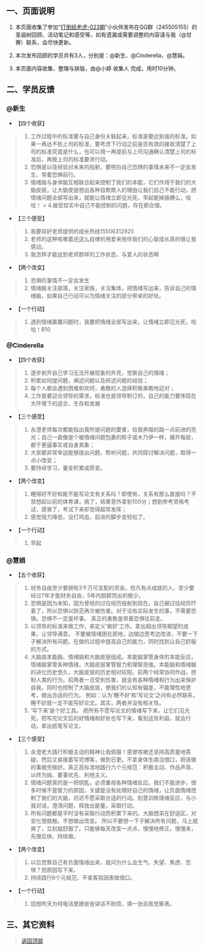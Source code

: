 
## 一、页面说明

1. 本页面收集了参加“[打倒纸老虎-023期](http://book.upwith.me/u/zhilaohu/Zhilaohu/023_zlh/023_collection.html)”小伙伴发布在QQ群（245505155）的圣诞树回顾、活动笔记和感受等，如有遗漏或需要调整的内容请与我（@甘赛）联系，会尽快更新。

2. 本次发布回顾的学员共有3人，分别是：@新生、@Cinderella、@慧娟。

3. 本页面内容收集、整理与排版，由@小婷 收集人 完成，用时10分钟。

## 二、学员反馈

###  @新生

- 【四个收获】
> 1. 工作过程中的标准要与自己身份关联起来，标准是要达到谁的标准。如果一再达不到上司的标准，要考虑下行动之前是否有效的接收清楚了上司的标准究竟是什么，也可以用一再提前与上司沟通确认清楚上司的标准后，再按上司的标准要求行动。
> 2. 恐惧是以往经验对未来的投射，要明白自己恐惧的事情未来不一定会发生，带着恐惧前行。
> 3. 情绪脑与身体脑互相联合起来控制了我们的本能，它们作用于我们的大脑皮层，让大脑皮层想出各种自欺欺人的理由让我们自己不能行动，把情绪问题全部写出来，就能让情绪立即见光死，早起能掉胳膊么，哈哈！                            > 4.接受现实中自己不能控制的问题，存在即合理。

- 【三个感受】

> 1. 我要存好老师提供的成长热线15506312925 
> 2. 老师的这种咳嗽着还这么自律的用爱来陪伴我们的心智成长真的很让我感动。
> 3. 我怎样才能达到老师那样的工作状态，与爱人的状态啊

- 【两个改变】

> 1. 恐惧的事情不一定会发生
> 2. 情绪脑关注部落，关注家族，关注集体，把情绪写出来，告诉自己的情绪脑，如果自己行动可以为情绪关注的部分带来的好处。

- 【一个行动】

> 1. 遇到情绪裹覆问题时，我要把情绪全部写出来，让情绪立即见光死，哈哈！B10


###  @Cinderella

- 【四个收获】
> 1. 逐步剥开自己学习无法开展现象的外壳，觉察自己的情绪；
> 2. 积累如何提问题，阐述问题以及转述问题的经验；
> 3. 每个人都会遇到困难和坎坷，勇敢的人选择积极勇敢地迎对；
> 4. 工作是要迎合领导的需求，标准也是领导制订的，自己的能力要体现在大环境下的适合、生存和发展
- 【三个感受】

> 1. 永澄老师每次都能指出我所提问题的要害，给我黑暗的路一点前进的亮光；自己一直像是个被情绪问题包裹的粽子或木乃伊一样，揭开每层，都于更逼事实或自身真象；
> 2. 大家都非常幸运能够提出问题，聆听问题，共同探讨解决问题，取得一点小改变；
> 3. 要持续学习，量变积累成质变。

- 【两个改变】

> 1. 睡得好不好和能不能写论文有关系吗？即使有，关系有那么直接吗？不禁想起以前的体育课，病了，结果意外拿到100分；想到参考资格考试，感冒了，考试下来却觉得超常发挥；
> 2. 感觉阻力降低，没打鸡血，前进的脚步变轻松了。

- 【一个行动】

> 1. 早起


###  @慧娟

- 【五个收获】

> 1. 财务自由至少要拥有3千万可支配的资金。但凡有点成就的人，至少要经过7年才能财务自由，5年内脱颖而出的极少。
> 2. 恐惧是因为未知，因为曾经的过往经历投射到现在。自己被过往经历吓着了，所以恐惧以防范再次被伤害。对于没有实际发生的事，不需要恐惧。恐惧不一定是坏事。
真正的勇敢是带着恐惧往前走。
> 3. 以领导的标准来做工作，来定义’做好’工作。拿出超出领导期望的成果，让领导满意。
不要被情绪困在原地，边做边思考边改进，不要一下子解决所有问题。在做的过程中提高自己的能力，同时找到让自己舒服的方式。
> 4. 大脑由本能脑、情绪脑和大脑皮层组成。本能脑掌管身体的本能反应，情绪脑掌管各种情绪，大脑皮层掌管智力和理智思维。本能脑和情绪脑的进化历史悠久，大脑皮层的历史相对较短。前两个经常协同作战，控制人类的行为。前两者一旦受到伤害，就会有各种情绪和行为出来保护自我，同时也控制了大脑皮层，使我们的认知有偏差，不能理性地思考，做出合适的行为。
例如：认为‘睡不好’和‘写论文’之间有必然联系，睡不好就一定不能写好论文。其实，两者并没有相关性。
>5. ‘写下来’是个好工具。
把所有不愿写论文的情绪写下来，让它们见光死。把写完论文后的好情绪和好处也写下来，看到这些利益，就会行动，拿出纸笔写论文。

- 【三个感受】

> 1. 永澄老大践行积极主动的精神让我佩服！感冒咳嗽还坚持高质量地答疑，然后又紧接着写完博客，做到日更。不拿身体生病当借口，把该做的事做完做好。真正高标准地践行六个元规范：积极主动、作品声音、以终为始、要事优先、利他主义。
> 2. 情绪问题真的是一把钥匙，必须重视各种情绪反应。我们不能进步，很多时候不是智力的原因，关键是没有处理好自己的情绪，让负面情绪控制了我们的大脑，迟迟不愿采取合适的行动。刻意训练情绪反应，与小我对话，澄清问题，释放出能量，采取行动。
> 3. 所有问题都是平时没有采取行动而积累下来的。大脑想呆在舒适区，对变化很抵触，不想做出改变。
所以不要想一下子解决所有问题，马上就爽了，立刻就舒服了。只能够每天改变一点点，慢慢地修正。慢慢来，先慢后快，持续做。

- 【两个改变】

> 1. 以后觉察自己有负面情绪出来，就问为什么会生气、失望、焦虑、恐惧？把原因写下来。
> 2. 持续践行6个元规范，不拿客观因素做借口。

- 【一个行动】

> 1.  回想昨天为何电话里跟爸爸讲话不耐烦，填一张自我觉察表。




## 三、其它资料




> [返回顶部](http://book.upwith.me/u/zhilaohu/Zhilaohu/023_zlh/023_gain.html)

